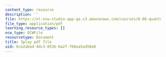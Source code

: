 ```yaml
---
content_type: resource
description: ''
file: https://ol-ocw-studio-app-qa.s3.amazonaws.com/courses/8-06-quantum-physics-iii-spring-2018/6ce2abad4dc385366a2ff68aa5ad58e0_oyU5uvPqzkE.pdf
file_type: application/pdf
learning_resource_types: []
ocw_type: OCWFile
resourcetype: Document
title: 3play pdf file
uid: 6ce2abad-4dc3-8536-6a2f-f68aa5ad58e0
---
```

